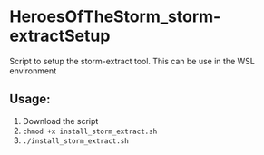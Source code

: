 # HeroesOfTheStorm_storm-extractSetup

Script to setup the storm-extract tool. This can be use in the WSL environment

## Usage:

1. Download the script 
2. `chmod +x install_storm_extract.sh`
3. `./install_storm_extract.sh`